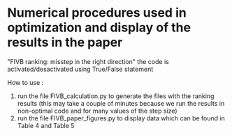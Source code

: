 # Numerical procedures used in optimization and display of the results in the paper
"FIVB ranking: misstep in the right direction"
the code is activated/desactivated using True/False statement

How to use : 
1. run the file FIVB_calculation.py to generate the files with the ranking results (this may take a couple of minutes because we run the results in non-optimal code and for many values of the step size)
2. run the file FIVB_paper_figures.py to display data which can be found in Table 4 and Table 5
